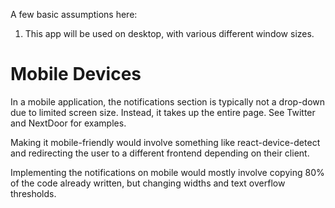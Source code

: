 A few basic assumptions here:

1. This app will be used on desktop, with various different window sizes.


# Mobile Devices

In a mobile application, the notifications section is typically not a drop-down due to limited screen size. Instead, it takes up the entire page. See Twitter and NextDoor for examples.

Making it mobile-friendly would involve something like react-device-detect and redirecting the user to a different frontend depending on their client.

Implementing the notifications on mobile would mostly involve copying 80% of the code already written, but changing widths and text overflow thresholds.
